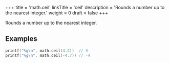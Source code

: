 +++
title = 'math.ceil'
linkTitle = 'ceil'
description = 'Rounds a number up to the nearest integer.'
weight = 0
draft = false
+++

Rounds a number up to the nearest integer.

## Examples

```go
printf("%g\n", math.ceil(4.2))  // 5
printf("%g\n", math.ceil(-4.7)) // -4
```

